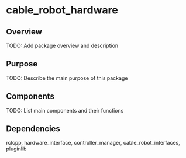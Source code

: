 # cable_robot_hardware

## Overview
TODO: Add package overview and description

## Purpose
TODO: Describe the main purpose of this package

## Components
TODO: List main components and their functions

## Dependencies
rclcpp, hardware_interface, controller_manager, cable_robot_interfaces, pluginlib
